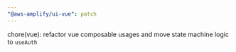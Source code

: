 ```yaml
---
"@aws-amplify/ui-vue": patch
---
```


chore(vue): refactor vue composable usages and move state machine logic to `useAuth`
